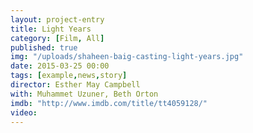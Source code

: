 ```yaml
---
layout: project-entry
title: Light Years
category: [Film, All]
published: true
img: "/uploads/shaheen-baig-casting-light-years.jpg"
date: 2015-03-25 00:00
tags: [example,news,story]
director: Esther May Campbell
with: Muhammet Uzuner, Beth Orton 
imdb: "http://www.imdb.com/title/tt4059128/"
video: 
---
```



